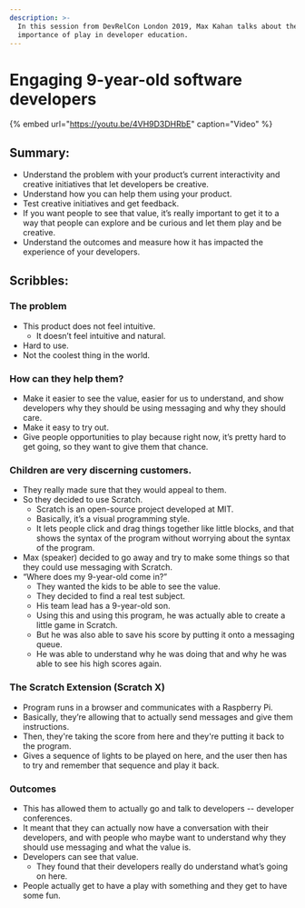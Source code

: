 ```yaml
---
description: >-
  In this session from DevRelCon London 2019, Max Kahan talks about the
  importance of play in developer education.
---
```


# Engaging 9-year-old software developers

{% embed url="https://youtu.be/4VH9D3DHRbE" caption="Video" %}

## Summary:

* Understand the problem with your product’s current interactivity and creative initiatives that let developers be creative. 
* Understand how you can help them using your product.
* Test creative initiatives and get feedback.
* If you want people to see that value, it’s really important to get it to a way that people can explore and be curious and let them play and be creative.
* Understand the outcomes and measure how it has impacted the experience of your developers. 

## Scribbles: 

### The problem

* This product does not feel intuitive.
  * It doesn’t feel intuitive and natural. 
* Hard to use.
* Not the coolest thing in the world.

### How can they help them?

* Make it easier to see the value, easier for us to understand, and show developers why they should be using messaging and why they should care.  
* Make it easy to try out. 
* Give people opportunities to play because right now, it’s pretty hard to get going, so they want to give them that chance.

### Children are very discerning customers.

* They really made sure that they would appeal to them. 
* So they decided to use Scratch. 
  * Scratch is an open-source project developed at MIT. 
  * Basically, it’s a visual programming style. 
  * It lets people click and drag things together like little blocks, and that shows the syntax of the program without worrying about the syntax of the program. 
* Max \(speaker\)  decided to go away and try to make some things so that they could use messaging with Scratch. ‌
* “Where does my 9-year-old come in?” 
  * They wanted the kids to be able to see the value. 
  * They decided to find a real test subject. 
  * His team lead has a 9-year-old son.
  * Using this and using this program, he was actually able to create a little game in Scratch. 
  * But he was also able to save his score by putting it onto a messaging queue.
  * He was able to understand why he was doing that and why he was able to see his high scores again. 

### ‌The Scratch Extension \(Scratch X\)

* Program runs in a browser and communicates with a Raspberry Pi. 
* Basically, they’re allowing that to actually send messages and give them instructions. 
* Then, they're taking the score from here and they're putting it back to the program.
* Gives a sequence of lights to be played on here, and the user then has to try and remember that sequence and play it back. 

### Outcomes

* This has allowed them to actually go and talk to developers -- developer conferences.
* It meant that they can actually now have a conversation with their developers, and with people who maybe want to understand why they should use messaging and what the value is. 
* Developers can see that value.
  * They found that their developers really do understand what’s going on here.
* People actually get to have a play with something and they get to have some fun. 

